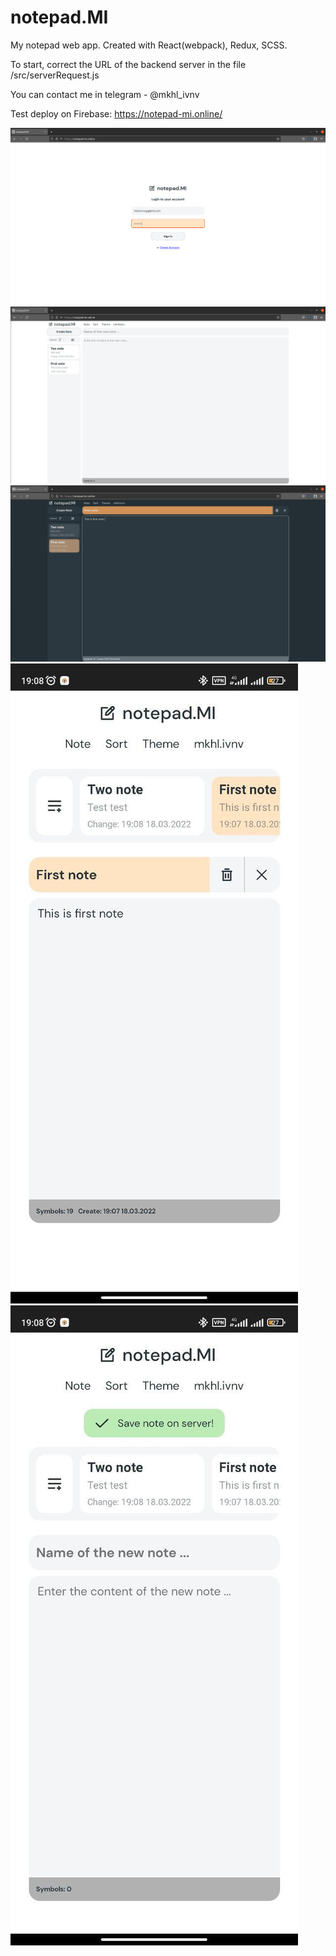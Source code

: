 # notepad.MI
My notepad web app. 
Created with React(webpack), Redux, SCSS. 

To start, correct the URL of the backend server in the file /src/serverRequest.js

You can contact me in telegram - @mkhl_ivnv

Test deploy on Firebase: https://notepad-mi.online/

![screenshot_1](https://github.com/ivnvMkhl/notepad.MI/blob/main/README/screenshot_1.png)
![screenshot_2](https://github.com/ivnvMkhl/notepad.MI/blob/main/README/screenshot_2.png)
![screenshot_3](https://github.com/ivnvMkhl/notepad.MI/blob/main/README/screenshot_3.png)
![screenshot_4](https://github.com/ivnvMkhl/notepad.MI/blob/main/README/screenshot_4.jpg)
![screenshot_5](https://github.com/ivnvMkhl/notepad.MI/blob/main/README/screenshot_5.jpg)


